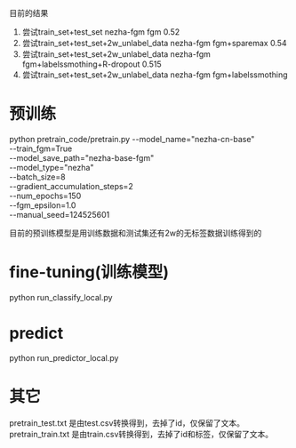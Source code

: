 目前的结果
1. 尝试train_set+test_set nezha-fgm fgm 0.52
2. 尝试train_set+test_set+2w_unlabel_data nezha-fgm fgm+sparemax 0.54
3. 尝试train_set+test_set+2w_unlabel_data nezha-fgm fgm+labelssmothing+R-dropout 0.515
4. 尝试train_set+test_set+2w_unlabel_data nezha-fgm fgm+labelssmothing 


# 预训练
python pretrain_code/pretrain.py --model_name="nezha-cn-base" \
                                --train_fgm=True \
                                --model_save_path="nezha-base-fgm" \
                                --model_type="nezha" \
                                --batch_size=8 \
                                --gradient_accumulation_steps=2 \
                                --num_epochs=150 \
                                --fgm_epsilon=1.0 \
                                --manual_seed=124525601

目前的预训练模型是用训练数据和测试集还有2w的无标签数据训练得到的


# fine-tuning(训练模型)
python run_classify_local.py 

# predict
python run_predictor_local.py


# 其它
pretrain_test.txt 是由test.csv转换得到，去掉了id，仅保留了文本。
pretrain_train.txt 是由train.csv转换得到，去掉了id和标签，仅保留了文本。